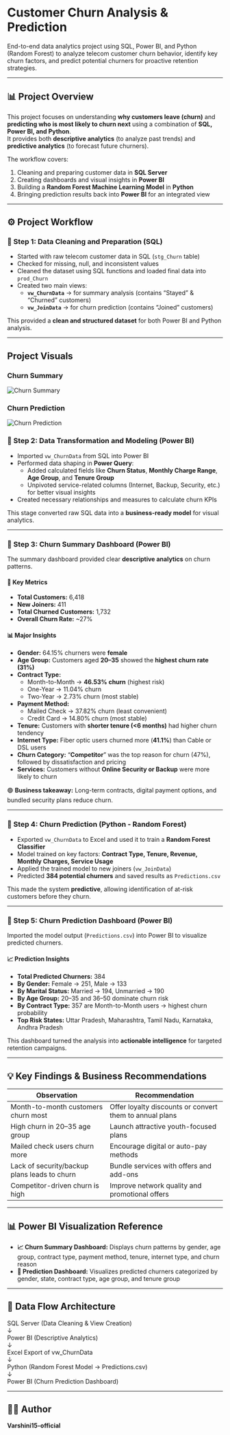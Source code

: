 # Customer Churn Analysis & Prediction

End-to-end data analytics project using SQL, Power BI, and Python (Random Forest) to analyze telecom customer churn behavior, identify key churn factors, and predict potential churners for proactive retention strategies.

---

## 📊 Project Overview

This project focuses on understanding **why customers leave (churn)** and **predicting who is most likely to churn next** using a combination of **SQL, Power BI, and Python**.  
It provides both **descriptive analytics** (to analyze past trends) and **predictive analytics** (to forecast future churners).

The workflow covers:

1. Cleaning and preparing customer data in **SQL Server**  
2. Creating dashboards and visual insights in **Power BI**  
3. Building a **Random Forest Machine Learning Model** in **Python**  
4. Bringing prediction results back into **Power BI** for an integrated view  

---

## ⚙️ Project Workflow

### 🔹 Step 1: Data Cleaning and Preparation (SQL)

- Started with raw telecom customer data in SQL (`stg_Churn` table)  
- Checked for missing, null, and inconsistent values  
- Cleaned the dataset using SQL functions and loaded final data into `prod_Churn`  
- Created two main views:
  - **`vw_ChurnData`** → for summary analysis (contains “Stayed” & “Churned” customers)  
  - **`vw_JoinData`** → for churn prediction (contains “Joined” customers)  

This provided a **clean and structured dataset** for both Power BI and Python analysis.

---


## Project Visuals

### Churn Summary
![Churn Summary](Churn_Summary.png)

### Churn Prediction
![Churn Prediction](Churn_Prediction.png)


### 🔹 Step 2: Data Transformation and Modeling (Power BI)

- Imported `vw_ChurnData` from SQL into Power BI  
- Performed data shaping in **Power Query**:
  - Added calculated fields like **Churn Status**, **Monthly Charge Range**, **Age Group**, and **Tenure Group**  
  - Unpivoted service-related columns (Internet, Backup, Security, etc.) for better visual insights  
- Created necessary relationships and measures to calculate churn KPIs  

This stage converted raw SQL data into a **business-ready model** for visual analytics.

---

### 🔹 Step 3: Churn Summary Dashboard (Power BI)

The summary dashboard provided clear **descriptive analytics** on churn patterns.

#### 📍 Key Metrics

- **Total Customers:** 6,418  
- **New Joiners:** 411  
- **Total Churned Customers:** 1,732  
- **Overall Churn Rate:** ~27%

#### 📊 Major Insights

- **Gender:** 64.15% churners were **female**  
- **Age Group:** Customers aged **20–35** showed the **highest churn rate (31%)**  
- **Contract Type:**  
  - Month-to-Month → **46.53% churn** (highest risk)  
  - One-Year → 11.04% churn  
  - Two-Year → 2.73% churn (most stable)  
- **Payment Method:**  
  - Mailed Check → 37.82% churn (least convenient)  
  - Credit Card → 14.80% churn (most stable)  
- **Tenure:** Customers with **shorter tenure (<6 months)** had higher churn tendency  
- **Internet Type:** Fiber optic users churned more (**41.1%**) than Cable or DSL users  
- **Churn Category:** “**Competitor**” was the top reason for churn (47%), followed by dissatisfaction and pricing  
- **Services:** Customers without **Online Security or Backup** were more likely to churn  

🟢 **Business takeaway:** Long-term contracts, digital payment options, and bundled security plans reduce churn.

---

### 🔹 Step 4: Churn Prediction (Python - Random Forest)

- Exported `vw_ChurnData` to Excel and used it to train a **Random Forest Classifier**  
- Model trained on key factors: **Contract Type, Tenure, Revenue, Monthly Charges, Service Usage**  
- Applied the trained model to new joiners (`vw_JoinData`)  
- Predicted **384 potential churners** and saved results as `Predictions.csv`  

This made the system **predictive**, allowing identification of at-risk customers before they churn.

---

### 🔹 Step 5: Churn Prediction Dashboard (Power BI)

Imported the model output (`Predictions.csv`) into Power BI to visualize predicted churners.

#### 📈 Prediction Insights

- **Total Predicted Churners:** 384  
- **By Gender:** Female → 251, Male → 133  
- **By Marital Status:** Married → 194, Unmarried → 190  
- **By Age Group:** 20–35 and 36–50 dominate churn risk  
- **By Contract Type:** 357 are Month-to-Month users → highest churn probability  
- **Top Risk States:** Uttar Pradesh, Maharashtra, Tamil Nadu, Karnataka, Andhra Pradesh  

This dashboard turned the analysis into **actionable intelligence** for targeted retention campaigns.

---

## 💡 Key Findings & Business Recommendations

| Observation | Recommendation |
|-------------|----------------|
| Month-to-month customers churn most | Offer loyalty discounts or convert them to annual plans |
| High churn in 20–35 age group | Launch attractive youth-focused plans |
| Mailed check users churn more | Encourage digital or auto-pay methods |
| Lack of security/backup plans leads to churn | Bundle services with offers and add-ons |
| Competitor-driven churn is high | Improve network quality and promotional offers |

---

## 📊 Power BI Visualization Reference

- **📈 Churn Summary Dashboard:** Displays churn patterns by gender, age group, contract type, payment method, tenure, internet type, and churn reason  
- **🤖 Prediction Dashboard:** Visualizes predicted churners categorized by gender, state, contract type, age group, and tenure group

---

## 📁 Data Flow Architecture

SQL Server (Data Cleaning & View Creation)  
↓  
Power BI (Descriptive Analytics)  
↓  
Excel Export of vw_ChurnData  
↓  
Python (Random Forest Model → Predictions.csv)  
↓  
Power BI (Churn Prediction Dashboard)

---

## 👩‍💻 Author

**Varshini15-official**






